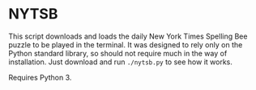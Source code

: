 # NYTSB

This script downloads and loads the daily New York Times Spelling Bee puzzle to be played in the terminal. It was designed to rely only on the Python standard library, so should not require much in the way of installation. Just download and run `./nytsb.py` to see how it works.

Requires Python 3.
